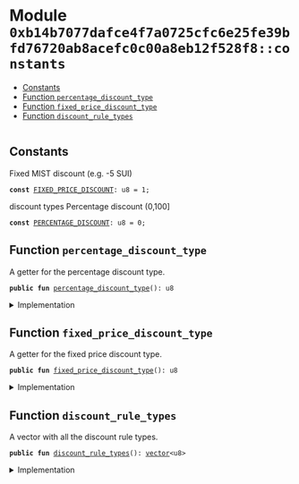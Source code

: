
<a name="0xb14b7077dafce4f7a0725cfc6e25fe39bfd76720ab8acefc0c00a8eb12f528f8_constants"></a>

# Module `0xb14b7077dafce4f7a0725cfc6e25fe39bfd76720ab8acefc0c00a8eb12f528f8::constants`



-  [Constants](#@Constants_0)
-  [Function `percentage_discount_type`](#0xb14b7077dafce4f7a0725cfc6e25fe39bfd76720ab8acefc0c00a8eb12f528f8_constants_percentage_discount_type)
-  [Function `fixed_price_discount_type`](#0xb14b7077dafce4f7a0725cfc6e25fe39bfd76720ab8acefc0c00a8eb12f528f8_constants_fixed_price_discount_type)
-  [Function `discount_rule_types`](#0xb14b7077dafce4f7a0725cfc6e25fe39bfd76720ab8acefc0c00a8eb12f528f8_constants_discount_rule_types)


<pre><code></code></pre>



<a name="@Constants_0"></a>

## Constants


<a name="0xb14b7077dafce4f7a0725cfc6e25fe39bfd76720ab8acefc0c00a8eb12f528f8_constants_FIXED_PRICE_DISCOUNT"></a>

Fixed MIST discount (e.g. -5 SUI)


<pre><code><b>const</b> <a href="constants.md#0xb14b7077dafce4f7a0725cfc6e25fe39bfd76720ab8acefc0c00a8eb12f528f8_constants_FIXED_PRICE_DISCOUNT">FIXED_PRICE_DISCOUNT</a>: u8 = 1;
</code></pre>



<a name="0xb14b7077dafce4f7a0725cfc6e25fe39bfd76720ab8acefc0c00a8eb12f528f8_constants_PERCENTAGE_DISCOUNT"></a>

discount types
Percentage discount (0,100]


<pre><code><b>const</b> <a href="constants.md#0xb14b7077dafce4f7a0725cfc6e25fe39bfd76720ab8acefc0c00a8eb12f528f8_constants_PERCENTAGE_DISCOUNT">PERCENTAGE_DISCOUNT</a>: u8 = 0;
</code></pre>



<a name="0xb14b7077dafce4f7a0725cfc6e25fe39bfd76720ab8acefc0c00a8eb12f528f8_constants_percentage_discount_type"></a>

## Function `percentage_discount_type`

A getter for the percentage discount type.


<pre><code><b>public</b> <b>fun</b> <a href="constants.md#0xb14b7077dafce4f7a0725cfc6e25fe39bfd76720ab8acefc0c00a8eb12f528f8_constants_percentage_discount_type">percentage_discount_type</a>(): u8
</code></pre>



<details>
<summary>Implementation</summary>


<pre><code><b>public</b> <b>fun</b> <a href="constants.md#0xb14b7077dafce4f7a0725cfc6e25fe39bfd76720ab8acefc0c00a8eb12f528f8_constants_percentage_discount_type">percentage_discount_type</a>(): u8 { <a href="constants.md#0xb14b7077dafce4f7a0725cfc6e25fe39bfd76720ab8acefc0c00a8eb12f528f8_constants_PERCENTAGE_DISCOUNT">PERCENTAGE_DISCOUNT</a>  }
</code></pre>



</details>

<a name="0xb14b7077dafce4f7a0725cfc6e25fe39bfd76720ab8acefc0c00a8eb12f528f8_constants_fixed_price_discount_type"></a>

## Function `fixed_price_discount_type`

A getter for the fixed price discount type.


<pre><code><b>public</b> <b>fun</b> <a href="constants.md#0xb14b7077dafce4f7a0725cfc6e25fe39bfd76720ab8acefc0c00a8eb12f528f8_constants_fixed_price_discount_type">fixed_price_discount_type</a>(): u8
</code></pre>



<details>
<summary>Implementation</summary>


<pre><code><b>public</b> <b>fun</b> <a href="constants.md#0xb14b7077dafce4f7a0725cfc6e25fe39bfd76720ab8acefc0c00a8eb12f528f8_constants_fixed_price_discount_type">fixed_price_discount_type</a>(): u8 { <a href="constants.md#0xb14b7077dafce4f7a0725cfc6e25fe39bfd76720ab8acefc0c00a8eb12f528f8_constants_FIXED_PRICE_DISCOUNT">FIXED_PRICE_DISCOUNT</a> }
</code></pre>



</details>

<a name="0xb14b7077dafce4f7a0725cfc6e25fe39bfd76720ab8acefc0c00a8eb12f528f8_constants_discount_rule_types"></a>

## Function `discount_rule_types`

A vector with all the discount rule types.


<pre><code><b>public</b> <b>fun</b> <a href="constants.md#0xb14b7077dafce4f7a0725cfc6e25fe39bfd76720ab8acefc0c00a8eb12f528f8_constants_discount_rule_types">discount_rule_types</a>(): <a href="dependencies/move-stdlib/vector.md#0x1_vector">vector</a>&lt;u8&gt;
</code></pre>



<details>
<summary>Implementation</summary>


<pre><code><b>public</b> <b>fun</b> <a href="constants.md#0xb14b7077dafce4f7a0725cfc6e25fe39bfd76720ab8acefc0c00a8eb12f528f8_constants_discount_rule_types">discount_rule_types</a>(): <a href="dependencies/move-stdlib/vector.md#0x1_vector">vector</a>&lt;u8&gt; { <a href="dependencies/move-stdlib/vector.md#0x1_vector">vector</a>[<a href="constants.md#0xb14b7077dafce4f7a0725cfc6e25fe39bfd76720ab8acefc0c00a8eb12f528f8_constants_PERCENTAGE_DISCOUNT">PERCENTAGE_DISCOUNT</a>, <a href="constants.md#0xb14b7077dafce4f7a0725cfc6e25fe39bfd76720ab8acefc0c00a8eb12f528f8_constants_FIXED_PRICE_DISCOUNT">FIXED_PRICE_DISCOUNT</a>] }
</code></pre>



</details>
